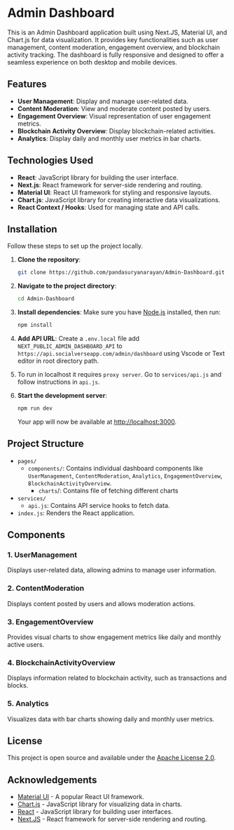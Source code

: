 # Admin Dashboard

This is an Admin Dashboard application built using Next.JS, Material UI, and Chart.js for data visualization. It provides key functionalities such as user management, content moderation, engagement overview, and blockchain activity tracking. The dashboard is fully responsive and designed to offer a seamless experience on both desktop and mobile devices.

## Features

- **User Management**: Display and manage user-related data.
- **Content Moderation**: View and moderate content posted by users.
- **Engagement Overview**: Visual representation of user engagement metrics.
- **Blockchain Activity Overview**: Display blockchain-related activities.
- **Analytics**: Display daily and monthly user metrics in bar charts.

## Technologies Used

- **React**: JavaScript library for building the user interface.
- **Next.js**: React framework for server-side rendering and routing.
- **Material UI**: React UI framework for styling and responsive layouts.
- **Chart.js**: JavaScript library for creating interactive data visualizations.
- **React Context / Hooks**: Used for managing state and API calls.

## Installation

Follow these steps to set up the project locally.

1. **Clone the repository**:
   ```bash
   git clone https://github.com/pandasuryanarayan/Admin-Dashboard.git
   ```

2. **Navigate to the project directory**:
   ```bash
   cd Admin-Dashboard
   ```

3. **Install dependencies**:
   Make sure you have [Node.js](https://nodejs.org/) installed, then run:
   ```bash
   npm install
   ```
4. **Add API URL**:
   Create a `.env.local` file add `NEXT_PUBLIC_ADMIN_DASHBOARD_API` to `https://api.socialverseapp.com/admin/dashboard` using Vscode or Text editor in root directory path.

5. To run in localhost it requires `proxy server`. Go to `services/api.js` and follow instructions in `api.js`.
   
6. **Start the development server**:
   ```bash
   npm run dev
   ```
   Your app will now be available at [http://localhost:3000](http://localhost:3000).

## Project Structure

- `pages/`
  - `components/`: Contains individual dashboard components like `UserManagement`, `ContentModeration`, `Analytics`, `EngagementOverview`, `BlockchainActivityOverview`.
    - `charts`/: Contains file of fetching different charts
- `services/`
    - `api.js`: Contains API service hooks to fetch data.
- `index.js`: Renders the React application.

## Components

### 1. **UserManagement**
   Displays user-related data, allowing admins to manage user information.

### 2. **ContentModeration**
   Displays content posted by users and allows moderation actions.

### 3. **EngagementOverview**
   Provides visual charts to show engagement metrics like daily and monthly active users.

### 4. **BlockchainActivityOverview**
   Displays information related to blockchain activity, such as transactions and blocks.

### 5. **Analytics**
   Visualizes data with bar charts showing daily and monthly user metrics.

## License

This project is open source and available under the [Apache License 2.0](LICENSE).

## Acknowledgements

- [Material UI](https://mui.com/) - A popular React UI framework.
- [Chart.js](https://www.chartjs.org/) - JavaScript library for visualizing data in charts.
- [React](https://reactjs.org/) - JavaScript library for building user interfaces.
- [Next.JS](https://nextjs.org/) - React framework for server-side rendering and routing.
